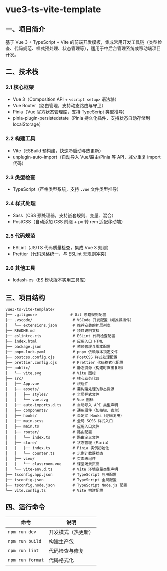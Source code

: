 # vue3-ts-vite-template

## 一、项目简介
基于 Vue 3 + TypeScript + Vite 的前端开发模板，集成常用开发工具链（类型检查、代码规范、样式预处理、状态管理等），适用于中后台管理系统或移动端项目开发。

## 二、技术栈
### 2.1 核心框架
- Vue 3（Composition API + `<script setup>` 语法糖）
- Vue Router（路由管理，支持动态路由与守卫）
- Pinia（Vue 官方状态管理库，支持 TypeScript 类型推导）
- pinia-plugin-persistedstate（Pinia 持久化插件，支持状态自动存储到 localStorage）

### 2.2 构建工具
- Vite（ESBuild 预构建，快速冷启动与热更新）
- unplugin-auto-import（自动导入 Vue/路由/Pinia 等 API，减少重复 import 代码）

### 2.3 类型检查
- TypeScript（严格类型系统，支持 `.vue` 文件类型推导）

### 2.4 样式处理
- Sass（CSS 预处理器，支持嵌套规则、变量、混合）
- PostCSS（自动添加 CSS 前缀 + px 转 rem 适配移动端）

### 2.5 代码规范
- ESLint（JS/TS 代码质量检查，集成 Vue 3 规则）
- Prettier（代码风格统一，与 ESLint 无规则冲突）

### 2.6 其他工具
- lodash-es（ES 模块版本实用工具库）

## 三、项目结构
```
vue3-ts-vite-template/
├── .gitignore               # Git 忽略规则配置
├── .vscode/                  # VSCode 开发配置（如推荐插件）
│   └── extensions.json       # 推荐安装的扩展列表
├── README.md                 # 项目说明文档
├── eslintrc.cjs              # ESLint 代码检查配置
├── index.html                # 应用入口 HTML
├── package.json              # 依赖管理与脚本配置
├── pnpm-lock.yaml            # pnpm 依赖版本锁定文件
├── postcss.config.cjs        # PostCSS 样式处理配置
├── prettier.config.cjs       # Prettier 代码格式化配置
├── public/                   # 静态资源（构建时直接复制）
│   └── vite.svg              # Vite 图标
├── src/                      # 核心业务代码
│   ├── App.vue               # 根组件
│   ├── assets/               # 需构建处理的静态资源
│   │   ├── styles/           # 全局样式文件
│   │   └── vue.svg           # Vue 图标
│   ├── auto-imports.d.ts     # 自动导入 API 类型声明
│   ├── components/           # 通用组件（如按钮、表单）
│   ├── hooks/                # 自定义 Hooks（逻辑复用）
│   ├── main.scss             # 全局 SCSS 样式入口
│   ├── main.ts               # 应用入口文件
│   ├── router/               # 路由配置
│   │   └── index.ts          # 路由定义文件
│   ├── store/                # 状态管理（Pinia）
│   │   ├── index.ts          # Pinia 实例初始化
│   │   └── counter.ts        # 示例计数器状态
│   ├── view/                 # 页面级组件
│   │   └── classroom.vue     # 课堂场景页面
│   └── vite-env.d.ts         # Vite 环境变量类型声明
├── tsconfig.app.json         # TypeScript 应用配置
├── tsconfig.json             # TypeScript 全局配置
├── tsconfig.node.json        # TypeScript Node.js 配置
└── vite.config.ts            # Vite 构建配置
```

## 四、运行命令
| 命令               | 说明                 |
|--------------------|----------------------|
| `npm run dev`      | 开发模式（热更新）   |
| `npm run build`    | 构建生产包           |
| `npm run lint`     | 代码检查与修复       |
| `npm run format`   | 代码格式化           |
        